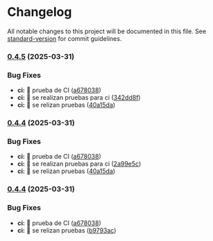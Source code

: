 # Changelog

All notable changes to this project will be documented in this file. See [standard-version](https://github.com/conventional-changelog/standard-version) for commit guidelines.

### [0.4.5](https://github.com/VictorManuelCarrillo/vue-ui/compare/v0.4.2...v0.4.5) (2025-03-31)


### Bug Fixes

* **ci:** :green_heart: prueba de CI ([a678038](https://github.com/VictorManuelCarrillo/vue-ui/commit/a67803882d04afa471317aca01b0b698785e52a3))
* **ci:** :green_heart: se realizan pruebas para ci ([342dd8f](https://github.com/VictorManuelCarrillo/vue-ui/commit/342dd8fac096f2861d77e7ae91cbe06bec87822c))
* **ci:** :green_heart: se relizan pruebas ([40a15da](https://github.com/VictorManuelCarrillo/vue-ui/commit/40a15da85f5e643ec149a8908646f63566e39385))

### [0.4.4](https://github.com/VictorManuelCarrillo/vue-ui/compare/v0.4.2...v0.4.4) (2025-03-31)


### Bug Fixes

* **ci:** :green_heart: prueba de CI ([a678038](https://github.com/VictorManuelCarrillo/vue-ui/commit/a67803882d04afa471317aca01b0b698785e52a3))
* **ci:** :green_heart: se realizan pruebas para ci ([2a99e5c](https://github.com/VictorManuelCarrillo/vue-ui/commit/2a99e5cf28dfb6e5e3373a2b3b2061e9ec2b89f0))
* **ci:** :green_heart: se relizan pruebas ([40a15da](https://github.com/VictorManuelCarrillo/vue-ui/commit/40a15da85f5e643ec149a8908646f63566e39385))

### [0.4.4](https://github.com/VictorManuelCarrillo/vue-ui/compare/v0.4.2...v0.4.4) (2025-03-31)


### Bug Fixes

* **ci:** :green_heart: prueba de CI ([a678038](https://github.com/VictorManuelCarrillo/vue-ui/commit/a67803882d04afa471317aca01b0b698785e52a3))
* **ci:** :green_heart: se relizan pruebas ([b9793ac](https://github.com/VictorManuelCarrillo/vue-ui/commit/b9793ac00e4e1a571b7be11033d13e32d74ec244))

